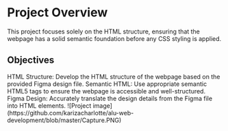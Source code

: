 <h1>Project Overview</h1>
<p> This project focuses solely on the HTML structure, ensuring that the webpage has a solid semantic foundation before any CSS styling is applied.</p>
<h2>Objectives</h2>
HTML Structure: Develop the HTML structure of the webpage based on the provided Figma design file.
Semantic HTML: Use appropriate semantic HTML5 tags to ensure the webpage is accessible and well-structured.
Figma Design: Accurately translate the design details from the Figma file into HTML elements.
![Project image](https://github.com/karizacharlotte/alu-web-development/blob/master/Capture.PNG)


